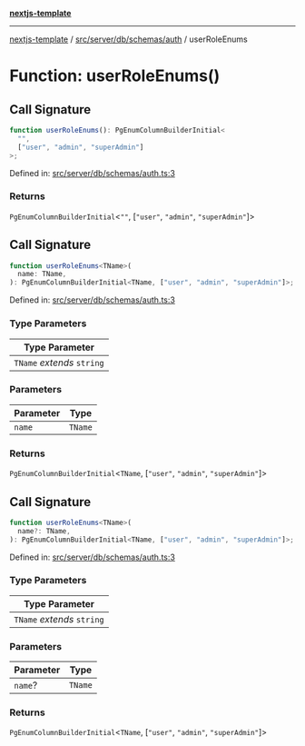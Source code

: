 [**nextjs-template**](README.md)

---

[nextjs-template](README.md) / [src/server/db/schemas/auth](src.server.db.schemas.auth.md) / userRoleEnums

# Function: userRoleEnums()

## Call Signature

```ts
function userRoleEnums(): PgEnumColumnBuilderInitial<
  "",
  ["user", "admin", "superAdmin"]
>;
```

Defined in: [src/server/db/schemas/auth.ts:3](https://github.com/mariolim96/Easy-Check-In/blob/e840a4393cceae48bed5204292fc61d73f9f5dbb/src/server/db/schemas/auth.ts#L3)

### Returns

`PgEnumColumnBuilderInitial`\<`""`, \[`"user"`, `"admin"`, `"superAdmin"`\]\>

## Call Signature

```ts
function userRoleEnums<TName>(
  name: TName,
): PgEnumColumnBuilderInitial<TName, ["user", "admin", "superAdmin"]>;
```

Defined in: [src/server/db/schemas/auth.ts:3](https://github.com/mariolim96/Easy-Check-In/blob/e840a4393cceae48bed5204292fc61d73f9f5dbb/src/server/db/schemas/auth.ts#L3)

### Type Parameters

| Type Parameter             |
| -------------------------- |
| `TName` _extends_ `string` |

### Parameters

| Parameter | Type    |
| --------- | ------- |
| `name`    | `TName` |

### Returns

`PgEnumColumnBuilderInitial`\<`TName`, \[`"user"`, `"admin"`, `"superAdmin"`\]\>

## Call Signature

```ts
function userRoleEnums<TName>(
  name?: TName,
): PgEnumColumnBuilderInitial<TName, ["user", "admin", "superAdmin"]>;
```

Defined in: [src/server/db/schemas/auth.ts:3](https://github.com/mariolim96/Easy-Check-In/blob/e840a4393cceae48bed5204292fc61d73f9f5dbb/src/server/db/schemas/auth.ts#L3)

### Type Parameters

| Type Parameter             |
| -------------------------- |
| `TName` _extends_ `string` |

### Parameters

| Parameter | Type    |
| --------- | ------- |
| `name`?   | `TName` |

### Returns

`PgEnumColumnBuilderInitial`\<`TName`, \[`"user"`, `"admin"`, `"superAdmin"`\]\>

